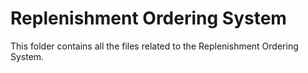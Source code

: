 # Replenishment Ordering System
This folder contains all the files related to the Replenishment Ordering System.

